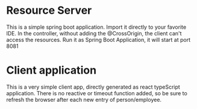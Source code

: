 # Resource Server

This is a simple spring boot application. Import it directly to your favorite IDE.
In the controller, without adding the @CrossOrigin, the client can't access the resources.
Run it as Spring Boot Application, it will start at port 8081

# Client application

This is a very simple client app, directly generated as react typeScript application.
There is no reactive or timeout function added, so be sure to refresh the browser after each new entry of person/employee.
